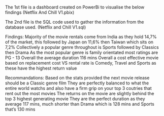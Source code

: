 The 1st file is a dashboard created on PowerBi to visualise the below findings (Netflix And Chill V1.pbix)

The 2nd file is the SQL code used to gather the information from the database used. (Netflix and Chill V1.sql) 


Findings:
Majority of the movie rentals come from India as they hold 14,7% of the market, this followed by Japan on 11,6% then Taiwan which sits on 7,2%
Collectively a popular genre throughout is Sports followed by Classics then Drama
As the most popular genre is family orientated most ratings are PG - 13 
Overall the average duration 116 mins
Overall a cost effective movie based on replacement cost VS rental rate is Comedy, Travel and Sports as these have the highest return value

Recommandations:
Based on the stats provided the next movie release should be a Classic genre film
They are perfectly balanced to what the entire world watchs and also have a firm grip on your top 3 coutries that rent out the most movies
The returns on the movie are slightly behind the top 3 highest generating movie
They are the perfect duration as they average 117 mins, much shorter than Drama which is 128 mins and Sports that’s 130 mins
